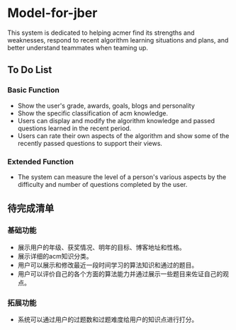 # Model-for-jber
This system is dedicated to helping acmer find its strengths and weaknesses, respond to recent algorithm learning situations and plans, and better understand teammates when teaming up.
## To Do List
### Basic Function
- Show the user's grade, awards, goals, blogs and personality
- Show the specific classification of acm knowledge.
- Users can display and modify the algorithm knowledge and passed questions learned in the recent period.
- Users can rate their own aspects of the algorithm and show some of the recently passed questions to support their views.
### Extended Function
- The system can measure the level of a person's various aspects by the difficulty and number of questions completed by the user.

## 待完成清单
### 基础功能
- 展示用户的年级、获奖情况、明年的目标、博客地址和性格。
- 展示详细的acm知识分类。
- 用户可以展示和修改最近一段时间学习的算法知识和通过的题目。
- 用户可以评价自己的各个方面的算法能力并通过展示一些题目来佐证自己的观点。
### 拓展功能
- 系统可以通过用户的过题数和过题难度给用户的知识点进行打分。
